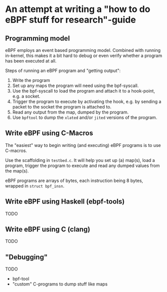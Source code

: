 # An attempt at writing a "how to do eBPF stuff for research"-guide


## Programming model
eBPF employs an event based programming model. Combined with running in-kernel, this makes it a bit hard to debug or even verify whether a program has been executed at all. 


Steps of running an eBPF program and "getting output":
1. Write the program
2. Set up any maps the program will need using the bpf-syscall. 
3. Use the bpf-syscall to load the program and attach it to a hook-point, e.g. a socket.
4. Trigger the program to execute by activating the hook, e.g. by sending a packet to the socket the program is attached to. 
5. Read any output from the map, dumped by the program.
6. Use `bpftool` to dump the `xlated` and/or `jited` versions of the program. 

## Write eBPF using C-Macros
The "easiest" way to begin writing (and executing) eBPF programs is to use C-macros. 

Use the scaffolding in `testbed.c`. 
It will help you set up (a) map(s), load a program, trigger the program to execute and read any dumped values from the map(s). 

eBPF programs are arrays of bytes, each instruction being 8 bytes, wrapped in `struct bpf_insn`. 



## Write eBPF using Haskell (ebpf-tools)
TODO

## Write eBPF using C (clang)
TODO

## "Debugging" 
TODO

- bpf-tool
- "custom" C-programs to dump stuff like maps
